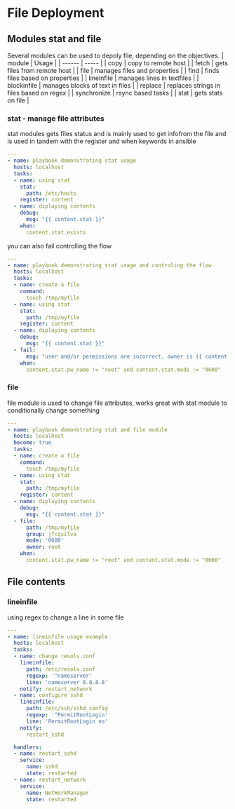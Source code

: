 # File Deployment
## Modules stat and file
Several modules can be used to depoly file, depending on the objectives.
| module | Usage |
| ------ | ----- |
| copy | copy to remote host |
| fetch | gets files from remote host |
| file | manages files and properties |
| find | finds files based on properties |
| lineinfile | manages lines in textfiles |
| blockinfile | manages blocks of text in files |
| replace | replaces strings in files based on regex |
| synchronize | rsync based tasks |
| stat | gets stats on file | 

### stat - manage file attributes
stat modules gets files status and is mainly used to get infofrom the file and is used in tandem with the register and when keywords in ansible

```yaml
---
- name: playbook demonstrating stat usage
  hosts: localhost
  tasks:
  - name: using stat
    stat:
      path: /etc/hosts
    register: content
  - name: diplaying contents 
    debug:
      msg: "{{ content.stat }}"
    when:
      content.stat.exists
```
you can also fail controlling the flow
```yaml
---
- name: playbook demonstrating stat usage and controling the flow
  hosts: localhost
  tasks:
  - name: create a file
    command:
      touch /tmp/myfile
  - name: using stat
    stat:
      path: /tmp/myfile
    register: content
  - name: diplaying contents 
    debug:
      msg: "{{ content.stat }}"
  - fail:
      msg: "user and/or permissions are incorrect. owner is {{ content.stat.pw_name }} and permissions are {{ content.stat.mode }}"
    when:
      content.stat.pw_name != "root" and content.stat.mode != "0600"
```

### file
file module is used to change file attributes, works great with stat module to conditionally change something
```yaml
---
- name: playbook demonstrating stat and file module
  hosts: localhost
  become: true
  tasks:
  - name: create a file
    command:
      touch /tmp/myfile
  - name: using stat
    stat:
      path: /tmp/myfile
    register: content
  - name: diplaying contents 
    debug:
      msg: "{{ content.stat }}"
  - file:
      path: /tmp/myfile
      group: jfcgsilva
      mode: '0600'
      owner: root 
    when:
      content.stat.pw_name != "root" and content.stat.mode != "0600"
```
## File contents
### lineinfile
using regex to change a line in some file
```yaml
---
- name: lineinfile usage example
  hosts: localhost
  tasks:
  - name: change resolv.conf
    lineinfile:
      path: /etc/resolv.conf
      regexp: '^nameserver'
      line: 'nameserver 8.8.8.8'
    notify: restart_network
  - name: configure sshd
    lineinfile:
      path: /etc/ssh/sshd_config
      regexp: '^PermitRootLogin'
      line: 'PermitRootLogin no'
    notify:
      restart_sshd

  handlers:
  - name: restart_sshd
    service:
      name: sshd
      state: restarted
  - name: restart_network
    service:
      name: NetWorkManager
      state: restarted
```
